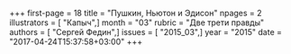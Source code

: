 +++
first-page = 18
title = "Пушкин, Ньютон и Эдисон"
npages = 2
illustrators = [ "Капыч",]
month = "03"
rubric = "Две трети правды"
authors = [ "Сергей Федин",]
issues = [ "2015_03",]
year = "2015"
date = "2017-04-24T15:37:58+03:00"
+++
